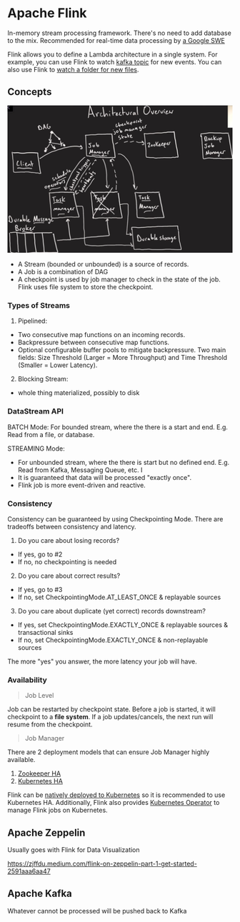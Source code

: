 # Apache Flink

In-memory stream processing framework. There's no need to add database to the mix. Recommended for real-time data processing by [a Google SWE](https://youtu.be/DZwnP_qwAlA?si=GMWJpF8A4OHfJW34)

Flink allows you to define a Lambda architecture in a single system. For example, you can use Flink to watch [kafka topic](https://nightlies.apache.org/flink/flink-docs-release-1.20/docs/connectors/datastream/kafka) for new events. You can also use Flink to [watch a folder for new files](https://nightlies.apache.org/flink/flink-docs-release-1.20/docs/connectors/datastream/filesystem/).

## Concepts

![Flink Architecture](./images/flink-architecture.png)

- A Stream (bounded or unbounded) is a source of records.
- A Job is a combination of DAG
- A checkpoint is used by job manager to check in the state of the job. Flink uses file system to store the checkpoint.

### Types of Streams

1. Pipelined: 
- Two consecutive map functions on an incoming records.
- Backpressure between consecutive map functions.
- Optional configurable buffer pools to mitigate backpressure. Two main fields: Size Threshold (Larger = More Throughput) and Time Threshold (Smaller = Lower Latency).

2. Blocking Stream: 
- whole thing materialized, possibly to disk

### DataStream API

BATCH Mode: For bounded stream, where the there is a start and end. E.g. Read from a file, or database. 

STREAMING Mode: 
- For unbounded stream, where the there is start but no defined end. E.g. Read from Kafka, Messaging Queue, etc. I
- It is guaranteed that data will be processed "exactly once". 
- Flink job is more event-driven and reactive.

### Consistency

Consistency can be guaranteed by using Checkpointing Mode. There are tradeoffs between consistency and latency.

1. Do you care about losing records? 
- If yes, go to #2
- If no, no checkpointing is needed

2. Do you care about correct results?
- If yes, go to #3
- If no, set CheckpointingMode.AT_LEAST_ONCE & replayable sources

3. Do you care about duplicate (yet correct) records downstream?
- If yes, set CheckpointingMode.EXACTLY_ONCE & replayable sources & transactional sinks
- If no, set CheckpointingMode.EXACTLY_ONCE & non-replayable sources

The more "yes" you answer, the more latency your job will have.

### Availability

> Job Level

Job can be restarted by checkpoint state. Before a job is started, it will checkpoint to a **file system**.
If a job updates/cancels, the next run will resume from the checkpoint.

> Job Manager

There are 2 deployment models that can ensure Job Manager highly available.

1. [Zookeeper HA](https://nightlies.apache.org/flink/flink-docs-release-1.20/docs/deployment/ha/zookeeper_ha/)
2. [Kubernetes HA](https://nightlies.apache.org/flink/flink-docs-release-1.20/docs/deployment/ha/kubernetes_ha/)

Flink can be [natively deployed to Kubernetes](https://nightlies.apache.org/flink/flink-docs-release-1.20/docs/deployment/resource-providers/native_kubernetes/) so it is recommended to use Kubernetes HA. Additionally, Flink also provides [Kubernetes Operator](https://nightlies.apache.org/flink/flink-kubernetes-operator-docs-release-1.11/docs/concepts/overview/) to manage Flink jobs on Kubernetes.

## Apache Zeppelin

Usually goes with Flink for Data Visualization

https://zjffdu.medium.com/flink-on-zeppelin-part-1-get-started-2591aaa6aa47

## Apache Kafka

Whatever cannot be processed will be pushed back to Kafka